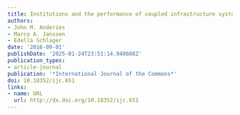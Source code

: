 ```yaml
---
title: Institutions and the performance of coupled infrastructure systems
authors:
- John M. Anderies
- Marco A. Janssen
- Edella Schlager
date: '2016-09-01'
publishDate: '2025-01-24T23:51:14.940608Z'
publication_types:
- article-journal
publication: '*International Journal of the Commons*'
doi: 10.18352/ijc.651
links:
- name: URL
  url: http://dx.doi.org/10.18352/ijc.651
---
```

